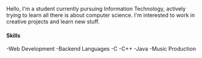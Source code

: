 

<!--
**aedjeff/aedjeff** is a ✨ _special_ ✨ repository because its `README.md` (this file) appears on your GitHub profile.

Here are some ideas to get you started:

- 🔭 I’m currently working on ...
- 🌱 I’m currently learning ...
- 👯 I’m looking to collaborate on ...
- 🤔 I’m looking for help with ...
- 💬 Ask me about ...
- 📫 How to reach me: ...
- 😄 Pronouns: ...
- ⚡ Fun fact: ...
-->

Hello, I'm a student currently pursuing Information Technology, actively trying to learn all there is about computer science.
I'm interested to work in creative projects and learn new stuff.

#### Skills

-Web Development
-Backend Languages
  -C
  -C++
  -Java
-Music Production


